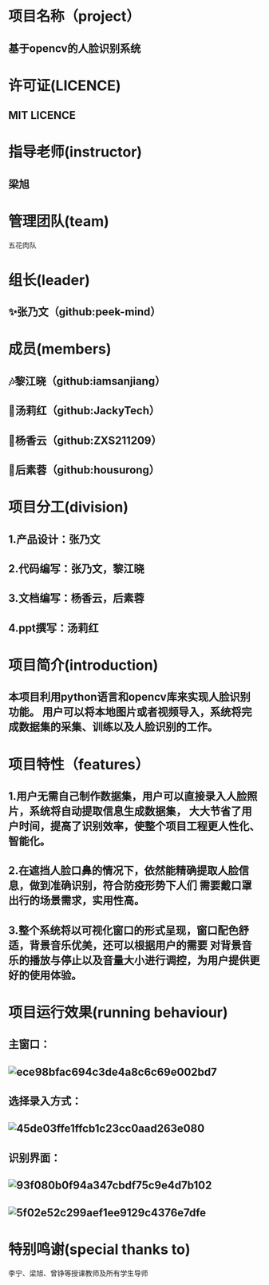 # 项目名称（project）
基于opencv的人脸识别系统
---

# 许可证(LICENCE)
MIT LICENCE
---


# 指导老师(instructor)
梁旭
---

# 管理团队(team)
五花肉队


# 组长(leader)
✨张乃文（github:peek-mind）
---




# 成员(members)
🎶黎江晓（github:iamsanjiang）
---
🎠汤莉红（github:JackyTech）
---
🎀杨香云（github:ZXS211209）
---
🎈后素蓉（github:housurong）
---




# 项目分工(division)
1.产品设计：张乃文
---
2.代码编写：张乃文，黎江晓
---
3.文档编写：杨香云，后素蓉
---
4.ppt撰写：汤莉红
---




# 项目简介(introduction)
本项目利用python语言和opencv库来实现人脸识别功能。
用户可以将本地图片或者视频导入，系统将完成数据集的采集、训练以及人脸识别的工作。
---


# 项目特性（features）
1.用户无需自己制作数据集，用户可以直接录入人脸照片，系统将自动提取信息生成数据集，
大大节省了用户时间，提高了识别效率，使整个项目工程更人性化、智能化。
---
2.在遮挡人脸口鼻的情况下，依然能精确提取人脸信息，做到准确识别，符合防疫形势下人们
需要戴口罩出行的场景需求，实用性高。
---
3.整个系统将以可视化窗口的形式呈现，窗口配色舒适，背景音乐优美，还可以根据用户的需要
对背景音乐的播放与停止以及音量大小进行调控，为用户提供更好的使用体验。
---
# 项目运行效果(running behaviour)

主窗口：
---
![ece98bfac694c3de4a8c6c69e002bd7](https://user-images.githubusercontent.com/94051420/176634653-8674db2c-7bc1-4a56-99f6-e015c9e19869.png)
---
选择录入方式：
---
![45de03ffe1ffcb1c23cc0aad263e080](https://user-images.githubusercontent.com/94051420/176633803-01b87a20-c5d9-48e3-8ddb-76f7c47a6b7e.png)
---
识别界面：
---
![93f080b0f94a347cbdf75c9e4d7b102](https://user-images.githubusercontent.com/94051420/176633868-6e4fd23d-0adb-47d3-a853-3dad86d927fa.png)
---
![5f02e52c299aef1ee9129c4376e7dfe](https://user-images.githubusercontent.com/94051420/176633894-2590ce04-365e-4763-a740-8eae14f7234a.png)
---

# 特别鸣谢(special thanks to)
李宁、梁旭、曾铮等授课教师及所有学生导师

